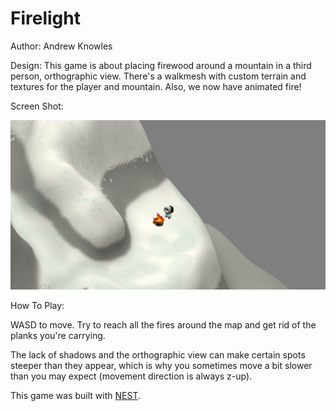 # Firelight

Author: Andrew Knowles

Design: This game is about placing firewood around a mountain in a third person, orthographic view. There's a walkmesh with custom terrain and textures for the player and mountain.
Also, we now have animated fire!

Screen Shot:

![Screen Shot](screenshot.png)

How To Play:

WASD to move. Try to reach all the fires around the map and get rid of the planks you're carrying.

The lack of shadows and the orthographic view can make certain spots steeper than they appear, which is why you sometimes move a bit slower than you may expect (movement direction is always z-up).

This game was built with [NEST](NEST.md).

